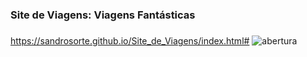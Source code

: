 # <h3>Site de Viagens: Viagens Fantásticas<h3>
  https://sandrosorte.github.io/Site_de_Viagens/index.html#
![abertura](https://github.com/SandroSorte/Site_de_Viagens/assets/108229719/3ea6a7a2-3c15-4ebc-9f28-27ecd441b752)
